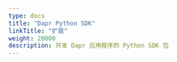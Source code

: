 ```yaml
---
type: docs
title: "Dapr Python SDK"
linkTitle: "扩展"
weight: 20000
description: 开发 Dapr 应用程序的 Python SDK 包
---
```


